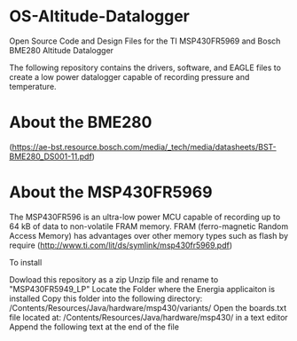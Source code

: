 # OS-Altitude-Datalogger
Open Source Code and Design Files for the TI MSP430FR5969 and Bosch BME280 Altitude Datalogger

The following repository contains the drivers, software, and EAGLE files to create a low power datalogger capable of recording pressure and temperature. 

# About the BME280
(https://ae-bst.resource.bosch.com/media/_tech/media/datasheets/BST-BME280_DS001-11.pdf) 

# About the MSP430FR5969
The MSP430FR596 is an ultra-low power MCU capable of recording up to 64 kB of data to non-volatile FRAM memory.  FRAM (ferro-magnetic Random Access Memory) has advantages over other memory types such as flash by require 
(http://www.ti.com/lit/ds/symlink/msp430fr5969.pdf) 

To install

Dowload this repository as a zip
Unzip file and rename to "MSP430FR5949_LP"
Locate the Folder where the Energia applicaiton is installed
Copy this folder into the following directory: /Contents/Resources/Java/hardware/msp430/variants/
Open the boards.txt file located at: /Contents/Resources/Java/hardware/msp430/ in a text editor
Append the following text at the end of the file
